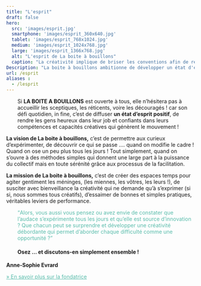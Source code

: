 ```yaml
---
title: "L'esprit"
draft: false
hero:
  src: 'images/esprit.jpg'
  smartphone: 'images/esprit_360x640.jpg'
  tablet: 'images/esprit_768x1024.jpg'
  medium: 'images/esprit_1024x768.jpg'
  large: 'images/esprit_1366x768.jpg'
  alt: "L'esprit de La boite à bouillons"
  caption: "La créativité implique de briser les conventions afin de regarder les choses sous un jour nouveau - Edward De Bono."
Description: "La boite à bouillons ambitionne de développer un état d'esprit positif grâce à des processus d'intelligence collective. Expérimenter l'audace en s'appuyant sur la force du collectif pour faire évoluer vos pratiques et créer le changement que vous souhaitez voir."
url: /esprit
aliases :
  - /lesprit
---
```

<p style="padding-left: 30px;">
    Si <strong>LA BOITE A BOUILLONS</strong> est ouverte à tous, elle n&rsquo;hésitera pas à accueillir les sceptiques,
    les réticents, voire les découragés ! car son défi quotidien, in fine, c&rsquo;est de diffuser <strong>un état
        d&rsquo;esprit positif</strong>, de rendre les gens heureux dans leur job et confiants dans leurs compétences et
    capacités créatives qui génèrent le mouvement !
</p>

**La vision de La boite à bouillons,** c&rsquo;est de permettre aux curieux d&rsquo;expérimenter, de découvrir ce qui se
passe …. quand on modifie le cadre ! Quand on ose un peu plus tous les jours ! Tout simplement, quand on s&rsquo;ouvre à
des méthodes simples qui donnent une large part à la puissance du collectif mais en toute sérénité grâce aux processus
de la facilitation.

**La mission de La boite à bouillons,** c&rsquo;est de créer des espaces temps pour agiter gentiment les méninges, (les
miennes, les vôtres, les leurs !), de susciter avec bienveillance la créativité qui ne demande qu&rsquo;à
s&rsquo;exprimer (si si, nous sommes tous créatifs), d&rsquo;essaimer de bonnes et simples pratiques, véritables leviers
de performance.

<p style="padding-left: 30px;">
    <span style="color: #59bcab;"><q>Alors, vous aussi vous pensez ou avez envie de constater que l&rsquo;audace
            s&rsquo;expérimente tous les jours et qu&rsquo;elle est source d&rsquo;innovation ? Que chacun peut se
            surprendre et développer une créativité débordante qui permet d&rsquo;aborder chaque difficulté comme une
            opportunité ?</q></span>
</p>

<h4 style="padding-left: 30px;">
    Osez … et discutons-en simplement ensemble !
</h4>

**Anne-Sophie Evrard**

<span style="color: #59bcab;"><a style="color: #59bcab;"
        href="https://www.laboiteabouillons.fr/esprit/la-fondatrice/"><span style="line-height: inherit;">» </span>En
        savoir plus sur la fondatrice</a></span>
